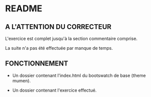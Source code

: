 # README

## A L'ATTENTION DU CORRECTEUR

L'exercice est complet jusqu'à la section commentaire comprise.

La suite n'a pas été effectuée par manque de temps.


## FONCTIONNEMENT

- Un dossier contenant l'index.html du bootswatch de base (theme mumen).

- Un dossier contenant l'exercice effectué.